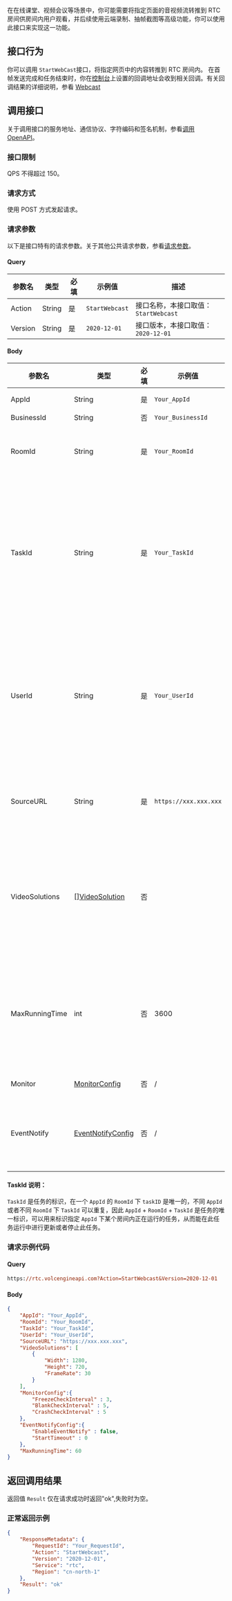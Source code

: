 在在线课堂、视频会议等场景中，你可能需要将指定页面的音视频流转推到 RTC 房间供房间内用户观看，并后续使用云端录制、抽帧截图等高级功能，你可以使用此接口来实现这一功能。

## 接口行为

你可以调用 `StartWebCast`接口，将指定网页中的内容转推到 RTC 房间内。
在首帧发送完成和任务结束时，你在[控制台](https://console.volcengine.com/rtc/cloudRTC?tab=callback)上设置的回调地址会收到相关回调。有关回调结果的详细说明，参看 [Webcast](75125.md#webcast)

## 调用接口

关于调用接口的服务地址、通信协议、字符编码和签名机制，参看[调用OpenAPI](69828)。
### 接口限制

QPS 不得超过 150。

### 请求方式

使用 POST 方式发起请求。

### 请求参数
以下是接口特有的请求参数。关于其他公共请求参数，参看[请求参数](69828.md#requestparameters)。

#### Query

|参数名 |类型 |必填 |示例值 |描述 |
|--|--|--|--|--|
|Action |String |是 |`StartWebcast` |接口名称，本接口取值：`StartWebcast` |
|Version |String |是 |`2020-12-01` |接口版本，本接口取值：`2020-12-01` |


#### Body

|参数名 |类型 |必填 |示例值 |描述 |
|--|--|--|--|--|
|AppId |String |是 |`Your_AppId` |应用的唯一标志 |
|BusinessId |String |否 |`Your_BusinessId` |业务标识 |
|RoomId |String |是 |`Your_RoomId` |向指定 RTC 房间推送网页音视频内容，房间 ID 是房间的唯一标志 |
|TaskId |String |是 |`Your_TaskId` |任务 ID。你必须对每个云录屏任务设定 TaskId，且在后续结束任务时也须使用该 TaskId。关于 TaskId 的详细说明，参看[TaskId说明](#taskid) 。 关于 TaskId 及以上 Id 字段的命名规则，参看 [ID](69835.md#idname)。  |
|UserId |String |是 |`Your_UserId` |推送网页音视频内容的用户对应的 UserId。不能与房间中其他用户的 ID 重复，否则先进房的用户会被移出房间。 建议添加有规律的前缀，避免重复。例如， `webcast_`。|
|SourceURL |String |是 |`https://xxx.xxx.xxx` |需要转推的网页地址，可以携带自定义的 queryParams 来鉴权等，总体长度不超过 1024。 |
|VideoSolutions |[[]VideoSolution](69835.md#videosolution) |否 | |输出的视频参数，最多支持2路，以大小流的方式支持接收端按需订阅，将以最大的视频流分辨率作为网页渲染分辨率，为空时按默认值填充一路 |
|MaxRunningTime |int |否 |3600 |最大运行时间，超过此时间后，任务自动终止。单位为秒。取值范围为 [10,86400]，默认值为 `86400`。不填时自动调整为默认值。 |
| Monitor | [MonitorConfig](69835.md#monitorconfig) | 否 |/  | 页面可用性监控配置 |
| EventNotify | [EventNotifyConfig](69835.md#eventnotifyconfig) | 否 |/  | 页面事件通知配置。若需要避免未载入完成时的不完整页面被采集，可以启用此配置。 |



#### <span id="taskid"></span> TaskId 说明：

`TaskId` 是任务的标识，在一个 `AppId` 的 `RoomId` 下 `taskID` 是唯一的，不同 `AppId` 或者不同 `RoomId` 下 `TaskId` 可以重复，因此 `AppId` + `RoomId` + `TaskId` 是任务的唯一标识，可以用来标识指定 `AppId` 下某个房间内正在运行的任务，从而能在此任务运行中进行更新或者停止此任务。



### 请求示例代码

#### Query

```postscript
https://rtc.volcengineapi.com?Action=StartWebcast&Version=2020-12-01
```

#### Body

```json
{
    "AppId": "Your_AppId",
    "RoomId": "Your_RoomId",
    "TaskId": "Your_TaskId",
    "UserId": "Your_UserId",
    "SourceURL": "https://xxx.xxx.xxx",
    "VideoSolutions": [
        {
            "Width": 1280,
            "Height": 720,
            "FrameRate": 30
        }
    ],
    "MonitorConfig":{   
        "FreezeCheckInterval" : 3,
        "BlankCheckInterval" : 5,
        "CrashCheckInterval" : 5
    },
    "EventNotifyConfig":{    
        "EnableEventNotify" : false,
        "StartTimeout" : 0
    },
    "MaxRunningTime": 60
}
```

## 返回调用结果
返回值 `Result` 仅在请求成功时返回"ok",失败时为空。
### 正常返回示例

```json
{
    "ResponseMetadata": {
        "RequestId": "Your_RequestId",
        "Action": "StartWebcast",
        "Version": "2020-12-01",
        "Service": "rtc",
        "Region": "cn-north-1"
    },
    "Result": "ok"
}
```